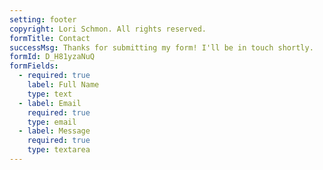 ```yaml
---
setting: footer
copyright: Lori Schmon. All rights reserved.
formTitle: Contact
successMsg: Thanks for submitting my form! I'll be in touch shortly.
formId: D_H81yzaNuQ
formFields:
  - required: true
    label: Full Name
    type: text
  - label: Email
    required: true
    type: email
  - label: Message
    required: true
    type: textarea
---
```

